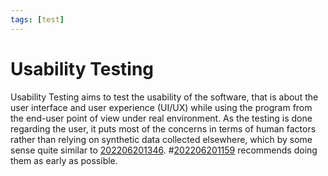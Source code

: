 ```yaml
---
tags: [test]
---
```


# Usability Testing

Usability Testing aims to test the usability of the software, that is about the user interface and user experience (UI/UX) while using the program from the end-user point of view under real environment. As the testing is done regarding the user, it puts most of the concerns in terms of human factors rather than relying on synthetic data collected elsewhere, which by some sense quite similar to [202206201346](202206201346.md). #[202206201159](202206201159.md) recommends doing them as early as possible.